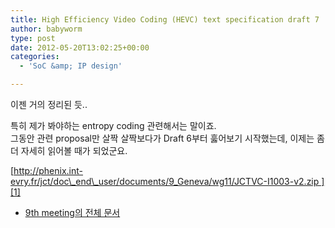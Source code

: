 ```yaml
---
title: High Efficiency Video Coding (HEVC) text specification draft 7
author: babyworm
type: post
date: 2012-05-20T13:02:25+00:00
categories:
  - 'SoC &amp; IP design'

---
```

이젠 거의 정리된 듯..

특히 제가 봐야하는 entropy coding 관련해서는 말이죠.  
그동안 관련 proposal만 살짝 살짝보다가 Draft 6부터 훓어보기 시작했는데, 이제는 좀 더 자세히 읽어볼 때가 되었군요.

[http://phenix.int-evry.fr/jct/doc\_end\_user/documents/9_Geneva/wg11/JCTVC-I1003-v2.zip ][1]

* [9th meeting의 전체 문서][2]

 [1]: http://phenix.int-evry.fr/jct/doc_end_user/documents/9_Geneva/wg11/JCTVC-I1003-v2.zip
 [2]: http://phenix.int-evry.fr/jct/doc_end_user/current_meeting.php?id_meeting=152&search_id_group=1&search_sub_group=1